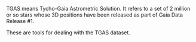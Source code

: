 TGAS means Tycho-Gaia Astrometric Solution. It refers to a set of 2 million
or so stars whose 3D positions have been released as part of Gaia Data
Release #1.

These are tools for dealing with the TGAS dataset.
